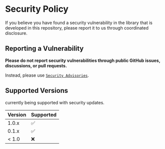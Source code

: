 # Security Policy

If you believe you have found a security vulnerability in the library that is developed in this repository, please report it to us through coordinated disclosure.

## Reporting a Vulnerability

**Please do not report security vulnerabilities through public GitHub issues, discussions, or pull requests.**

Instead, please use [`Security Advisories`](https://github.com/ghostwriter/mockery-rector/security/advisories/new).

## Supported Versions

currently being supported with security updates.

| Version | Supported          |
| ------- | ------------------ |
| 1.0.x   | :white_check_mark: |
| 0.1.x   | :white_check_mark: |
| < 1.0   | :x:                |

